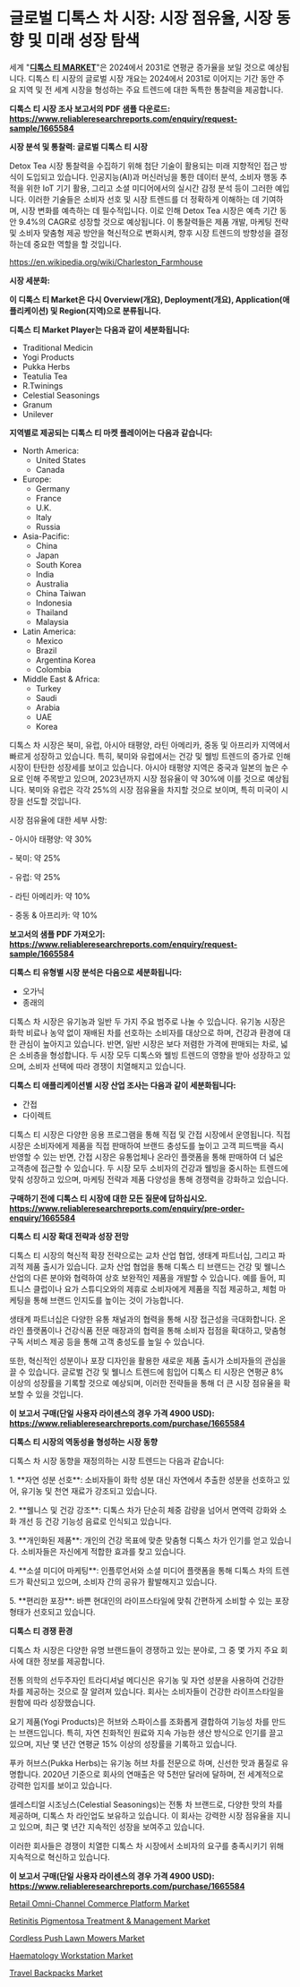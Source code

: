 <p><h1>글로벌 디톡스 차 시장: 시장 점유율, 시장 동향 및 미래 성장 탐색</h1></p><p>세계 "<strong><a href="https://www.reliableresearchreports.com/detox-tea-r1665584">디톡스 티 MARKET</a></strong>"은 2024에서 2031로 연평균 증가율을 보일 것으로 예상됩니다. 디톡스 티 시장의 글로벌 시장 개요는 2024에서 2031로 이어지는 기간 동안 주요 지역 및 전 세계 시장을 형성하는 주요 트렌드에 대한 독특한 통찰력을 제공합니다.</p>
<p><strong>디톡스 티 시장 조사 보고서의 PDF 샘플 다운로드: <a href="https://www.reliableresearchreports.com/enquiry/request-sample/1665584">https://www.reliableresearchreports.com/enquiry/request-sample/1665584</a></strong></p>
<p><strong>시장 분석 및 통찰력: 글로벌 디톡스 티 시장</strong></p>
<p><p>Detox Tea 시장 통찰력을 수집하기 위해 첨단 기술이 활용되는 미래 지향적인 접근 방식이 도입되고 있습니다. 인공지능(AI)과 머신러닝을 통한 데이터 분석, 소비자 행동 추적을 위한 IoT 기기 활용, 그리고 소셜 미디어에서의 실시간 감정 분석 등이 그러한 예입니다. 이러한 기술들은 소비자 선호 및 시장 트렌드를 더 정확하게 이해하는 데 기여하며, 시장 변화를 예측하는 데 필수적입니다. 이로 인해 Detox Tea 시장은 예측 기간 동안 9.4%의 CAGR로 성장할 것으로 예상됩니다. 이 통찰력들은 제품 개발, 마케팅 전략 및 소비자 맞춤형 제공 방안을 혁신적으로 변화시켜, 향후 시장 트렌드의 방향성을 결정하는데 중요한 역할을 할 것입니다.</p></p>
<p><a href="%7CAUTHORITHY_DOMAIN_URL%7C">https://en.wikipedia.org/wiki/Charleston_Farmhouse</a></p>
<p><strong>시장 세분화:</strong></p>
<p><strong>이 디톡스 티 Market은 다시 Overview(개요), Deployment(개요), Application(애플리케이션) 및 Region(지역)으로 분류됩니다.</strong></p>
<p><strong>디톡스 티 Market Player는 다음과 같이 세분화됩니다:</strong></p>
<p><ul><li>Traditional Medicin</li><li>Yogi Products</li><li>Pukka Herbs</li><li>Teatulia Tea</li><li>R.Twinings</li><li>Celestial Seasonings</li><li>Granum</li><li>Unilever</li></ul></p>
<p><strong>지역별로 제공되는 디톡스 티 마켓 플레이어는 다음과 같습니다:</strong></p>
<p><ul>
    <li>
        North America:
        <ul>
            <li>United States</li>
            <li>Canada</li>
        </ul>
    </li>
    <li>
        Europe:
        <ul>
            <li>Germany</li>
            <li>France</li>
            <li>U.K.</li>
            <li>Italy</li>
            <li>Russia</li>
        </ul>
    </li>
    <li>
        Asia-Pacific:
        <ul>
            <li>China</li>
            <li>Japan</li>
            <li>South Korea</li>
            <li>India</li>
            <li>Australia</li>
            <li>China Taiwan</li>
            <li>Indonesia</li>
            <li>Thailand</li>
            <li>Malaysia</li>
        </ul>
    </li>
    <li>
        Latin America:
        <ul>
            <li>Mexico</li>
            <li>Brazil</li>
            <li>Argentina Korea</li>
            <li>Colombia</li>
        </ul>
    </li>
    <li>
        Middle East & Africa:
        <ul>
            <li>Turkey</li>
            <li>Saudi</li>
            <li>Arabia</li>
            <li>UAE</li>
            <li>Korea</li>
        </ul>
    </li>
    </ul></p>
<p><p>디톡스 차 시장은 북미, 유럽, 아시아 태평양, 라틴 아메리카, 중동 및 아프리카 지역에서 빠르게 성장하고 있습니다. 특히, 북미와 유럽에서는 건강 및 웰빙 트렌드의 증가로 인해 시장이 탄탄한 성장세를 보이고 있습니다. 아시아 태평양 지역은 중국과 일본의 높은 수요로 인해 주목받고 있으며, 2023년까지 시장 점유율이 약 30%에 이를 것으로 예상됩니다. 북미와 유럽은 각각 25%의 시장 점유율을 차지할 것으로 보이며, 특히 미국이 시장을 선도할 것입니다. </p><p>시장 점유율에 대한 세부 사항:</p><p>- 아시아 태평양: 약 30%</p><p>- 북미: 약 25%</p><p>- 유럽: 약 25%</p><p>- 라틴 아메리카: 약 10%</p><p>- 중동 & 아프리카: 약 10%</p></p>
<p><strong>보고서의 샘플 PDF 가져오기: <a href="https://www.reliableresearchreports.com/enquiry/request-sample/1665584">https://www.reliableresearchreports.com/enquiry/request-sample/1665584</a></strong></p>
<p><strong>디톡스 티 유형별 시장 분석은 다음으로 세분화됩니다:</strong></p>
<p><ul><li>오가닉</li><li>종래의</li></ul></p>
<p><p>디톡스 차 시장은 유기농과 일반 두 가지 주요 범주로 나눌 수 있습니다. 유기농 시장은 화학 비료나 농약 없이 재배된 차를 선호하는 소비자를 대상으로 하며, 건강과 환경에 대한 관심이 높아지고 있습니다. 반면, 일반 시장은 보다 저렴한 가격에 판매되는 차로, 넓은 소비층을 형성합니다. 두 시장 모두 디톡스와 웰빙 트렌드의 영향을 받아 성장하고 있으며, 소비자 선택에 따라 경쟁이 치열해지고 있습니다.</p></p>
<p><strong>디톡스 티 애플리케이션별 시장 산업 조사는 다음과 같이 세분화됩니다:</strong></p>
<p><ul><li>간접</li><li>다이렉트</li></ul></p>
<p><p>디톡스 티 시장은 다양한 응용 프로그램을 통해 직접 및 간접 시장에서 운영됩니다. 직접 시장은 소비자에게 제품을 직접 판매하여 브랜드 충성도를 높이고 고객 피드백을 즉시 반영할 수 있는 반면, 간접 시장은 유통업체나 온라인 플랫폼을 통해 판매하여 더 넓은 고객층에 접근할 수 있습니다. 두 시장 모두 소비자의 건강과 웰빙을 중시하는 트렌드에 맞춰 성장하고 있으며, 마케팅 전략과 제품 다양성을 통해 경쟁력을 강화하고 있습니다.</p></p>
<p><strong>구매하기 전에 디톡스 티 시장에 대한 모든 질문에 답하십시오. <a href="https://www.reliableresearchreports.com/enquiry/pre-order-enquiry/1665584">https://www.reliableresearchreports.com/enquiry/pre-order-enquiry/1665584</a></strong></p>
<p><strong>디톡스 티 시장 확대 전략과 성장 전망</strong></p>
<p><p>디톡스 티 시장의 혁신적 확장 전략으로는 교차 산업 협업, 생태계 파트너십, 그리고 파괴적 제품 출시가 있습니다. 교차 산업 협업을 통해 디톡스 티 브랜드는 건강 및 웰니스 산업의 다른 분야와 협력하여 상호 보완적인 제품을 개발할 수 있습니다. 예를 들어, 피트니스 클럽이나 요가 스튜디오와의 제휴로 소비자에게 제품을 직접 제공하고, 체험 마케팅을 통해 브랜드 인지도를 높이는 것이 가능합니다.</p><p>생태계 파트너십은 다양한 유통 채널과의 협력을 통해 시장 접근성을 극대화합니다. 온라인 플랫폼이나 건강식품 전문 매장과의 협력을 통해 소비자 접점을 확대하고, 맞춤형 구독 서비스 제공 등을 통해 고객 충성도를 높일 수 있습니다.</p><p>또한, 혁신적인 성분이나 포장 디자인을 활용한 새로운 제품 출시가 소비자들의 관심을 끌 수 있습니다. 글로벌 건강 및 웰니스 트렌드에 힘입어 디톡스 티 시장은 연평균 8% 이상의 성장률을 기록할 것으로 예상되며, 이러한 전략들을 통해 더 큰 시장 점유율을 확보할 수 있을 것입니다.</p></p>
<p><strong>이 보고서 구매(단일 사용자 라이센스의 경우 가격 4900 USD): <a href="https://www.reliableresearchreports.com/purchase/1665584">https://www.reliableresearchreports.com/purchase/1665584</a></strong></p>
<p><strong>디톡스 티 시장의 역동성을 형성하는 시장 동향</strong></p>
<p><p>디톡스 차 시장 동향을 재정의하는 시장 트렌드는 다음과 같습니다:</p><p>1. **자연 성분 선호**: 소비자들이 화학 성분 대신 자연에서 추출한 성분을 선호하고 있어, 유기농 및 천연 재료가 강조되고 있습니다.</p><p>2. **웰니스 및 건강 강조**: 디톡스 차가 단순히 체중 감량을 넘어서 면역력 강화와 소화 개선 등 건강 기능성 음료로 인식되고 있습니다.</p><p>3. **개인화된 제품**: 개인의 건강 목표에 맞춘 맞춤형 디톡스 차가 인기를 얻고 있습니다. 소비자들은 자신에게 적합한 효과를 찾고 있습니다.</p><p>4. **소셜 미디어 마케팅**: 인플루언서와 소셜 미디어 플랫폼을 통해 디톡스 차의 트렌드가 확산되고 있으며, 소비자 간의 공유가 활발해지고 있습니다.</p><p>5. **편리한 포장**: 바쁜 현대인의 라이프스타일에 맞춰 간편하게 소비할 수 있는 포장 형태가 선호되고 있습니다.</p></p>
<p><strong>디톡스 티 경쟁 환경</strong></p>
<p><p>디톡스 차 시장은 다양한 유명 브랜드들이 경쟁하고 있는 분야로, 그 중 몇 가지 주요 회사에 대한 정보를 제공합니다.</p><p>전통 의학의 선두주자인 트라디셔널 메디신은 유기농 및 자연 성분을 사용하여 건강한 차를 제공하는 것으로 잘 알려져 있습니다. 회사는 소비자들이 건강한 라이프스타일을 원함에 따라 성장했습니다.</p><p>요기 제품(Yogi Products)은 허브와 스파이스를 조화롭게 결합하여 기능성 차를 만드는 브랜드입니다. 특히, 자연 친화적인 원료와 지속 가능한 생산 방식으로 인기를 끌고 있으며, 지난 몇 년간 연평균 15% 이상의 성장률을 기록하고 있습니다.</p><p>푸카 허브스(Pukka Herbs)는 유기농 허브 차를 전문으로 하며, 신선한 맛과 품질로 유명합니다. 2020년 기준으로 회사의 연매출은 약 5천만 달러에 달하며, 전 세계적으로 강력한 입지를 보이고 있습니다.</p><p>셀레스티얼 시조닝스(Celestial Seasonings)는 전통 차 브랜드로, 다양한 맛의 차를 제공하며, 디톡스 차 라인업도 보유하고 있습니다. 이 회사는 강력한 시장 점유율을 지니고 있으며, 최근 몇 년간 지속적인 성장을 보여주고 있습니다.</p><p>이러한 회사들은 경쟁이 치열한 디톡스 차 시장에서 소비자의 요구를 충족시키기 위해 지속적으로 혁신하고 있습니다.</p></p>
<p><strong>이 보고서 구매(단일 사용자 라이센스의 경우 가격 4900 USD): <a href="https://www.reliableresearchreports.com/purchase/1665584">https://www.reliableresearchreports.com/purchase/1665584</a></strong></p>
<p><p><a href="https://medium.com/@terisa30p/global-retail-omni-channel-commerce-platform-industry-types-applications-market-players-2ca95c14f384">Retail Omni-Channel Commerce Platform Market</a></p><p><a href="https://medium.com/@terisa30p/retinitis-pigmentosa-treatment-management-market-trends-and-strategic-market-insights-2024-a6753cf16a26?postPublishedType=repub">Retinitis Pigmentosa Treatment & Management Market</a></p><p><a href="https://www.linkedin.com/pulse/what-influencing-future-cordless-push-lawn-mowers-market-insights-m2xfe?trackingId=5edmOxGgS0mucLr0zrLCOw%3D%3D">Cordless Push Lawn Mowers Market</a></p><p><a href="https://github.com/nathandecarvalho/Market-Research-Report-List-5/blob/main/haematology-workstation-market.md">Haematology Workstation Market</a></p><p><a href="https://issuu.com/reportprime-2/docs/travel-backpacks-market-size-2030.p_589fb1a5ca0a69">Travel Backpacks Market</a></p></p>